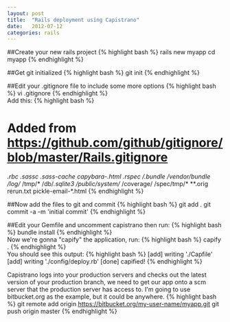 ```yaml
---
layout: post
title:  "Rails deployment using Capistrano"
date:   2012-07-12
categories: rails
---
```

##Create your new rails project
{% highlight bash %}
rails new myapp
cd myapp
{% endhighlight %}
  
##Get git initialized
{% highlight bash %}
git init
{% endhighlight %}

##Edit your .gitignore file to include some more options
{% highlight bash %}
vi .gitignore
{% endhighlight %}  
Add this:
{% highlight bash %}
# Added from https://github.com/github/gitignore/blob/master/Rails.gitignore
*.rbc
*.sassc
.sass-cache
capybara-*.html
.rspec
/.bundle
/vendor/bundle
/log/*
/tmp/*
/db/*.sqlite3
/public/system/*
/coverage/
/spec/tmp/*
**.orig
rerun.txt
pickle-email-*.html
{% endhighlight %}
  
##Now add the files to git and commit
{% highlight bash %}
git add .
git commit -a -m 'initial commit'
{% endhighlight %}

##Edit your Gemfile and uncomment capistrano then run: 
{% highlight bash %}
bundle install
{% endhighlight %}  
Now we're gonna "capify" the application, run:
{% highlight bash %}
capify .
{% endhighlight %}  
You should see this output:
{% highlight bash %}
[add] writing './Capfile'
[add] writing './config/deploy.rb'
[done] capified!
{% endhighlight %}

Capistrano logs into your production servers and checks out the latest version of your production branch, we need to get our app onto a scm server that the production server has access to.  I'm going to use bitbucket.org as the example, but it could be anywhere.
{% highlight bash %}
git remote add origin https://bitbucket.org/my-user-name/myapp.git
git push origin master
{% endhighlight %}